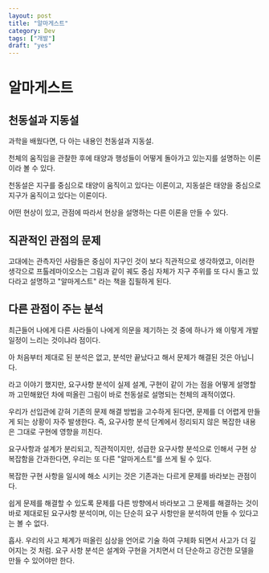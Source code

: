 ```yaml
---
layout: post
title: "알마게스트"
category: Dev
tags: ["개발"]
draft: "yes"
---
```


# 알마게스트

## 천동설과 지동설
과학을 배웠다면, 다 아는 내용인 천동설과 지동설. 

천체의 움직임을 관찰한 후에 태양과 행성들이 어떻게 돌아가고 있는지를 
설명하는 이론이라 볼 수 있다. 

천동설은 지구를 중심으로 태양이 움직이고 있다는 이론이고, 
지동설은 태양을 중심으로 지구가 움직이고 있다는 이론이다.

어떤 현상이 있고, 관점에 따라서 현상을 설명하는 다른 이론을 만들 수 있다.

## 직관적인 관점의 문제
고대에는 관측자인 사람들은 중심이 지구인 것이 보다 직관적으로 
생각하였고, 이러한 생각으로 프톨레마이오스는 그림과 같이 궤도 
중심 자체가 지구 주위를 또 다시 돌고 있다라고 설명하고 "알마게스트" 
라는 책을 집필하게 된다.

## 다른 관점이 주는 분석
최근들어 나에게 다른 사라들이 나에게 의문을 제기하는 것 중에 하나가 
왜 이렇게 개발 일정이 느리는 것이냐라 점이다.

  아 처음부터 제대로 된 분석은 없고, 분석만 끝났다고 해서 
  문제가 해결된 것은 아닙니다.

라고 이야기 했지만, 요구사항 분석이 실제 설계, 구현이 같이 
가는 점을 어떻게 설명할까 고민해왔던 차에 떠올린 그림이 
바로 천동설로 설명되는 천체의 괘적이였다.

우리가 선입관에 갇혀 기존의 문제 해결 방법을 고수하게 된다면, 
문제를 더 어렵게 만들게 되는 상황이 자주 발생한다. 
즉, 요구사항 분석 단계에서 정리되지 않은 복잡한 내용은 
그대로 구현에 영향을 끼친다.

요구사항과 설계가 분리되고, 직관적이지만, 성급한 
요구사항 분석으로 인해서 구현 상 복잡함을 간과한다면, 
우리는 또 다른 "알마게스트"를 쓰게 될 수 있다.

복잡한 구현 사항을 일시에 해소 시키는 것은 기존과는 다르게 문제를 
바라보는 관점이다.

쉽게 문제를 해결할 수 있도록 문제를 다른 방향에서 바라보고 그
문제를 해결하는 것이 바로 제대로된 요구사항 분석이며, 이는
단순히 요구 사항만을 분석하여 만들 수 있다고는 볼 수 없다.

흡사. 우리의 사고 체계가 떠올린 심상을 언어로 기술 하여 구체화 되면서
사고가 더 깊어지는 것 처럼. 요구 사항 분석은 설계와 구현을 거치면서
더 단순하고 강건한 모델을 만들 수 있어야만 한다.


